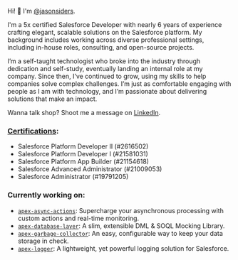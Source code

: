 Hi! 👋 I'm [@jasonsiders](https://github.com/jasonsiders). 

I'm a 5x certified Salesforce Developer with nearly 6 years of experience crafting elegant, scalable solutions on the Salesforce platform. My background includes working across diverse professional settings, including in-house roles, consulting, and open-source projects.

I’m a self-taught technologist who broke into the industry through dedication and self-study, eventually landing an internal role at my company. Since then, I’ve continued to grow, using my skills to help companies solve complex challenges. I’m just as comfortable engaging with people as I am with technology, and I’m passionate about delivering solutions that make an impact.

Wanna talk shop? Shoot me a message on [LinkedIn](https://www.linkedin.com/in/jasonsiders/).

### [Certifications](https://trailhead.salesforce.com/en/credentials/certification-detail-print/?searchString=d6Cd87CnUTqjw9YKVrnqm/WHYLDW/ShTTiHL8kGwOzE3cUeuvgjWZSQQfZVVjmjZ):
- Salesforce Platform Developer II (#2616502) 
- Salesforce Platform Developer I (#21581031)
- Salesforce Platform App Builder (#21154618)
- Salesforce Advanced Administrator (#21009053)
- Salesforce Administrator (#19791205)

### Currently working on:
- [`apex-async-actions`](https://github.com/jasonsiders/apex-async-actions): Supercharge your asynchronous processing with custom actions and real-time monitoring.
- [`apex-database-layer`](https://github.com/jasonsiders/apex-database-layer): A slim, extensible DML & SOQL Mocking Library.
- [`apex-garbage-collector`](https://github.com/jasonsiders/apex-garbage-collector): An easy, configurable way to keep your data storage in check.
- [`apex-logger`](https://github.com/jasonsiders/apex-logger): A lightweight, yet powerful logging solution for Salesforce.
